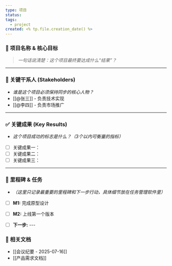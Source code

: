 ```yaml
---
type: 项目
status: 
tags:
  - project
created: <% tp.file.creation_date() %>
---
```

### 🎯 项目名称 & 核心目标
> *一句话说清楚：这个项目最终要达成什么“结果”？*
> 

---
### 👥 关键干系人 (Stakeholders)
* *谁是这个项目必须保持同步的核心人物？*
* [[@张三]] - 负责技术实现
* [[@李四]] - 负责市场推广

---
### ✅ 关键成果 (Key Results)
* *这个项目成功的标志是什么？（3个以内可衡量的指标）*
- [ ] 关键成果一：
- [ ] 关键成果二：
- [ ] 关键成果三：

---
### 📌 里程碑 & 任务
* *（这里只记录最重要的里程碑和下一步行动，具体细节放在任务管理软件里）*
- [ ] **M1:** 完成原型设计
- [ ] **M2:** 上线第一个版本
- [ ] **下一步:** ---


### 🔗 相关文档

* [[会议纪要 - 2025-07-16]]
* [[产品需求文档]]
